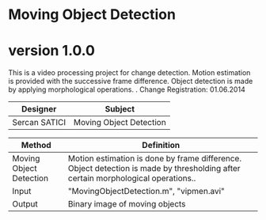 # Moving Object Detection

# version 1.0.0
This is a video processing project for change detection. Motion estimation is provided with the successive frame difference. Object detection is made by applying morphological operations. . Change Registration: 01.06.2014

Designer | Subject  |
---| --- |
Sercan SATICI | Moving Object Detection |


Method | Definition  |
---| --- |
Moving Object Detection | Motion estimation is done by frame difference. Object detection is made by thresholding after certain morphological operations.. |
Input |  "MovingObjectDetection.m", "vipmen.avi" |
Output | Binary image of moving objects |
